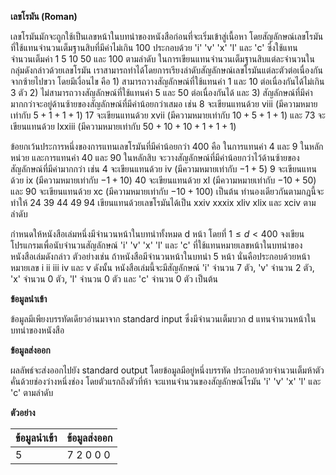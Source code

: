 **เลขโรมัน (Roman)**

เลขโรมันมักจะถูกใช้เป็นเลขหน้าในบทนำของหนังสือก่อนที่จะเริ่มเข้าสู่เนื้อหา โดยสัญลักษณ์เลขโรมันที่ใช้แทนจำนวนเต็มฐานสิบที่มีค่าไม่เกิน 100 ประกอบด้วย 'i' 'v' 'x' 'l' และ 'c' ซึ่งใช้แทนจำนวนเต็มค่า 1 5 10 50 และ 100 ตามลำดับ ในการเขียนแทนจำนวนเต็มฐานสิบแต่ละจำนวนในกลุ่มดังกล่าวด้วยเลขโรมัน เราสามารถทำได้โดยการเรียงลำดับสัญลักษณ์เลขโรมันแต่ละตัวต่อเนื่องกันจากซ้ายไปขวา โดยมีเงื่อนไข คือ 1) สามารถวางสัญลักษณ์ที่ใช้แทนค่า 1 และ 10 ต่อเนื่องกันได้ไม่เกิน 3 ตัว 2) ไม่สามารถวางสัญลักษณ์ที่ใช้แทนค่า 5 และ 50 ต่อเนื่องกันได้ และ 3) สัญลักษณ์ที่มีค่ามากกว่าจะอยู่ด้านซ้ายของสัญลักษณ์ที่มีค่าน้อยกว่าเสมอ เช่น 8 จะเขียนแทนด้วย viii (มีความหมายเท่ากับ $5+1+1+1)$ 17 จะเขียนแทนด้วย xvii (มีความหมายเท่ากับ $10+5+1+1)$ และ 73 จะเขียนแทนด้วย lxxiii (มีความหมายเท่ากับ $50+10+10+1+1+1)$

ข้อยกเว้นประการหนึ่งของการแทนเลขโรมันที่มีค่าน้อยกว่า 400 คือ ในการแทนค่า 4 และ 9 ในหลักหน่วย และการแทนค่า 40 และ 90 ในหลักสิบ จะวางสัญลักษณ์ที่มีค่าน้อยกว่าไว้ด้านซ้ายของสัญลักษณ์ที่มีค่ามากกว่า เช่น 4 จะเขียนแทนด้วย iv (มีความหมายเท่ากับ $-1+5)$ 9 จะเขียนแทนด้วย ix (มีความหมายเท่ากับ $-1+10)$ 40 จะเขียนแทนด้วย xl (มีความหมายเท่ากับ $-10+50)$ และ 90 จะเขียนแทนด้วย xc (มีความหมายเท่ากับ $-10+100)$ เป็นต้น ทำนองเดียวกันตามกฎนี้จะทำให้ 24 39 44 49 94 เขียนแทนด้วยเลขโรมันได้เป็น xxiv xxxix xliv xlix และ xciv ตามลำดับ

กำหนดให้หนังสือเล่มหนึ่งมีจำนวนหน้าในบทนำทั้งหมด d หน้า โดยที่ $1\le d<400$ จงเขียนโปรแกรมเพื่อนับจำนวนสัญลักษณ์ 'i' 'v' 'x' 'l' และ 'c' ที่ใช้แทนหมายเลขหน้าในบทนำของหนังสือเล่มดังกล่าว
ตัวอย่างเช่น ถ้าหนังสือมีจำนวนหน้าในบทนำ 5 หน้า นั่นคือประกอบด้วยหน้าหมายเลข i ii iii iv และ v ดังนั้น หนังสือเล่มนี้จะมีสัญลักษณ์ 'i' จำนวน 7 ตัว, 'v' จำนวน 2 ตัว, 'x' จำนวน 0 ตัว, 'l' จำนวน 0 ตัว และ 'c' จำนวน 0 ตัว เป็นต้น

**ข้อมูลนำเข้า**

ข้อมูลมีเพียงบรรทัดเดียวอ่านมาจาก standard input ซึ่งมีจำนวนเต็มบวก d แทนจำนวนหน้าในบทนำของหนังสือ

**ข้อมูลส่งออก**

ผลลัพธ์จะส่งออกไปยัง standard output โดยข้อมูลมีอยู่หนึ่งบรรทัด ประกอบด้วยจำนวนเต็มห้าตัวคั่นด้วยช่องว่างหนึ่งช่อง โดยตัวแรกถึงตัวที่ห้า จะแทนจำนวนของสัญลักษณ์โรมัน 'i' 'v' 'x' 'l' และ 'c' ตามลำดับ

**ตัวอย่าง**

| ข้อมูลนำเข้า                              | ข้อมูลส่งออก                                                            |
| :------------------------------- | :------------------------------------------------------------------------- |
| 5                                | 7 2 0 0 0                                                                  |